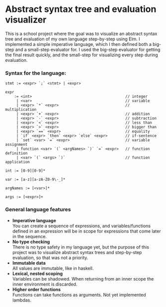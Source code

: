 # Abstract syntax tree and evaluation visualizer

This is a school project where the goal was to visualize an abstract syntax tree and evaluation of my own language step-by-step using Elm. I implemented a simple imperative language, which I then defined both a big-step and a small-step evaluator for. I used the big-step evaluator for getting the final result quickly, and the small-step for visualizing every step during evaluation. 

### Syntax for the language: 
```
stmt := <expr> `;` <stmt> | <expr>

expr 
    := <int>                                          // integer
     | <var>                                          // variable
     | <expr> `*` <expr>                              // multiplication
     | <expr> `+` <expr>                              // addition
     | <expr> `-` <expr>                              // subtraction
     | <expr> `<` <expr>                              // less than
     | <expr> `>` <expr>                              // bigger than
     | <expr> `==` <expr>                             // equality
     | `if` <expr> `then` <expr> `else` <expr>        // if-sentence
     | `set` <var> `=` <expr>                         // variable assignment
     | function <var> `(` <argNames> `)` `=` <expr>   // function definition
     | <var> `(` <args> `)`                           // function application

int := [0-9][0-9]*

var := [a-z][a-zA-Z0-9\-_]*

argNames := [<var>]*

args := [<expr>]+
```

### General language features

* **Imperative language**<br/>
  You can create a sequence of expressions, and variables/functions defined in an expression will be in scope for expressions that come later in the sequence. 
* **No type checking**<br/>
  There is no type safety in my language yet, but the purpose of this project was to visualize abstract syntax trees and step-by-step evaluation, so that was not a priority.
* **Immutable data**<br/>
  All values are immutable, like in haskell. 
* **Lexical, nested scoping**<br/>
  Variables can be shadowed. When returning from an inner scope the inner environment is discarded. 
* **Higher order functions**<br/>
  Functions can take functions as arguments. Not yet implemented lambdas. 
